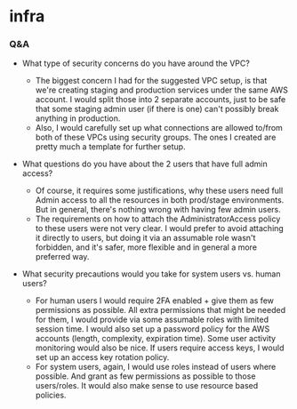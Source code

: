 # infra

### Q&A

- What type of security concerns do you have around the VPC?
    - The biggest concern I had for the suggested VPC setup, is that we're creating staging and production services under the same AWS account. I would split those into 2 separate accounts, just to be safe that some staging admin user (if there is one) can't possibly break anything in production.
    - Also, I would carefully set up what connections are allowed to/from both of these VPCs using security groups. The ones I created are pretty much a template for further setup.

- What questions do you have about the 2 users that have full admin access?
    - Of course, it requires some justifications, why these users need full Admin access to all the resources in both prod/stage environments. But in general, there's nothing wrong with having few admin users.
    - The requirements on how to attach the AdministratorAccess policy to these users were not very clear. I would prefer to avoid attaching it directly to users, but doing it via an assumable role wasn't forbidden, and it's safer, more flexible and in general a more preferred way.

- What security precautions would you take for system users vs. human users?
    - For human users I would require 2FA enabled + give them as few permissions as possible. All extra permissions that might be needed for them, I would provide via some assumable roles with limited session time. I would also set up a password policy for the AWS accounts (length, complexity, expiration time). Some user activity monitoring would also be nice. If users require access keys, I would set up an access key rotation policy.
    - For system users, again, I would use roles instead of users where possible. And grant as few permissions as possible to those users/roles. It would also make sense to use resource based policies.
